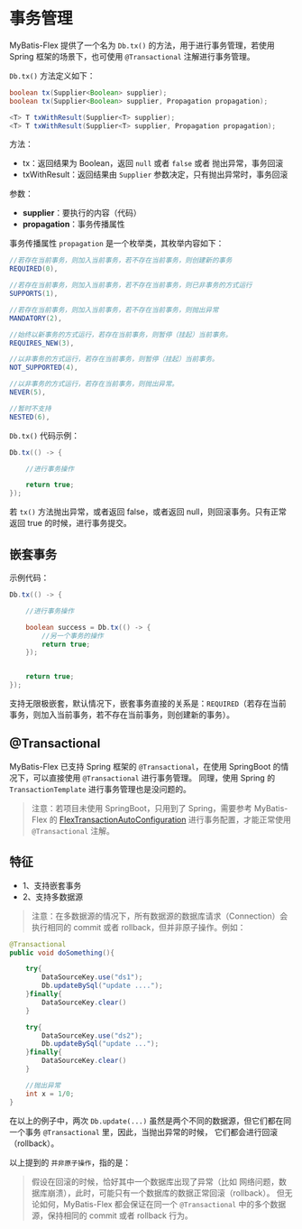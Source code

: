 # 事务管理

MyBatis-Flex 提供了一个名为 `Db.tx()` 的方法<Badge type="tip" text="^1.0.6" />，用于进行事务管理，若使用 Spring 框架的场景下，也可使用 `@Transactional` 注解进行事务管理。

`Db.tx()` 方法定义如下：

```java
boolean tx(Supplier<Boolean> supplier);
boolean tx(Supplier<Boolean> supplier, Propagation propagation);

<T> T txWithResult(Supplier<T> supplier);
<T> T txWithResult(Supplier<T> supplier, Propagation propagation);
```
方法：
- tx：返回结果为 Boolean，返回 `null` 或者 `false` 或者 抛出异常，事务回滚
- txWithResult：返回结果由 `Supplier` 参数决定，只有抛出异常时，事务回滚

参数：
- **supplier**：要执行的内容（代码）
- **propagation**：事务传播属性

事务传播属性 `propagation` 是一个枚举类，其枚举内容如下：

```java
//若存在当前事务，则加入当前事务，若不存在当前事务，则创建新的事务
REQUIRED(0),

//若存在当前事务，则加入当前事务，若不存在当前事务，则已非事务的方式运行
SUPPORTS(1),

//若存在当前事务，则加入当前事务，若不存在当前事务，则抛出异常
MANDATORY(2),

//始终以新事务的方式运行，若存在当前事务，则暂停（挂起）当前事务。
REQUIRES_NEW(3),

//以非事务的方式运行，若存在当前事务，则暂停（挂起）当前事务。
NOT_SUPPORTED(4),

//以非事务的方式运行，若存在当前事务，则抛出异常。
NEVER(5),

//暂时不支持
NESTED(6),
```

`Db.tx()` 代码示例：

```java
Db.tx(() -> {

    //进行事务操作

    return true;
});
```

若 `tx()` 方法抛出异常，或者返回 false，或者返回 null，则回滚事务。只有正常返回 true 的时候，进行事务提交。


## 嵌套事务

示例代码：

```java
Db.tx(() -> {

    //进行事务操作

    boolean success = Db.tx(() -> {
        //另一个事务的操作
        return true;
    });


    return true;
});
```

支持无限极嵌套，默认情况下，嵌套事务直接的关系是：`REQUIRED`（若存在当前事务，则加入当前事务，若不存在当前事务，则创建新的事务）。

## @Transactional

MyBatis-Flex 已支持 Spring 框架的 `@Transactional`，在使用 SpringBoot 的情况下，可以直接使用 `@Transactional` 进行事务管理。
同理，使用 Spring 的 `TransactionTemplate` 进行事务管理也是没问题的。

> 注意：若项目未使用 SpringBoot，只用到了 Spring，需要参考 MyBatis-Flex 的 [FlexTransactionAutoConfiguration](https://gitee.com/mybatis-flex/mybatis-flex/blob/main/mybatis-flex-spring-boot-starter/src/main/java/com/mybatisflex/spring/boot/FlexTransactionAutoConfiguration.java)
> 进行事务配置，才能正常使用 `@Transactional` 注解。

## 特征

- 1、支持嵌套事务
- 2、支持多数据源

> 注意：在多数据源的情况下，所有数据源的数据库请求（Connection）会执行相同的 commit 或者 rollback，但并非原子操作。例如：

```java
@Transactional
public void doSomething(){

    try{
        DataSourceKey.use("ds1");
        Db.updateBySql("update ....");
    }finally{
        DataSourceKey.clear()
    }

    try{
        DataSourceKey.use("ds2");
        Db.updateBySql("update ...");
    }finally{
        DataSourceKey.clear()
    }

    //抛出异常
    int x = 1/0;
}
```

在以上的例子中，两次 `Db.update(...)` 虽然是两个不同的数据源，但它们都在同一个事务 `@Transactional` 里，因此，当抛出异常的时候，
它们都会进行回滚（rollback）。

以上提到的 `并非原子操作`，指的是：

>假设在回滚的时候，恰好其中一个数据库出现了异常（比如 网络问题，数据库崩溃），此时，可能只有一个数据库的数据正常回滚（rollback）。
> 但无论如何，MyBatis-Flex 都会保证在同一个 `@Transactional` 中的多个数据源，保持相同的 commit 或者 rollback 行为。
